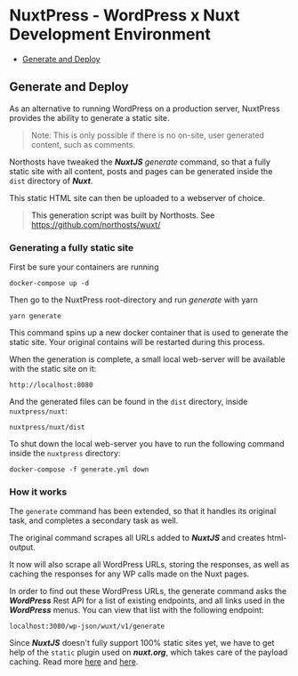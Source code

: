 # NuxtPress - WordPress x Nuxt Development Environment

- [Generate and Deploy](#deploy)

## Generate and Deploy

<a name="deploy"/>

As an alternative to running WordPress on a production server, NuxtPress provides the ability to generate a static site.

> Note: This is only possible if there is no on-site, user generated content, such as comments.

Northosts have tweaked the **_NuxtJS_** _generate_ command, so that a fully static site with all content, posts and
pages can be generated inside the `dist` directory of **_Nuxt_**.

This static HTML site can then be uploaded to a webserver of choice.

> This generation script was built by Northosts. See https://github.com/northosts/wuxt/

### Generating a fully static site

First be sure your containers are running

    docker-compose up -d

Then go to the NuxtPress root-directory and run _generate_ with yarn

    yarn generate

This command spins up a new docker container that is used to generate the static site. Your original contains will be
restarted during this process.

When the generation is complete, a small local web-server will be available with the static site on it:

    http://localhost:8080

And the generated files can be found in the `dist` directory, inside `nuxtpress/nuxt`:

    nuxtpress/nuxt/dist

To shut down the local web-server you have to run the following command inside the
`nuxtpress` directory:

    docker-compose -f generate.yml down

### How it works

The `generate` command has been extended, so that it handles its original task, and completes a secondary task as well.

The original command scrapes all URLs added to **_NuxtJS_** and creates html-output.

It now will also scrape all WordPress URLs, storing the responses, as well as caching the responses for any WP calls
made on the Nuxt pages.

In order to find out these WordPress URLs, the generate command asks the **_WordPress_** Rest API for a list of existing
endpoints, and all links used in the **_WordPress_** menus. You can view that list with the following endpoint:

    localhost:3080/wp-json/wuxt/v1/generate

Since **_NuxtJS_** doesn't fully support 100% static sites yet, we have to get help of the `static` plugin used on
**_nuxt.org_**, which takes care of the payload caching. Read more [here](https://github.com/nuxt/rfcs/issues/22)
and [here](https://github.com/nuxt/nuxtjs.org/tree/master/modules/static).
